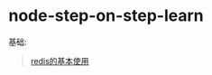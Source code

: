 # node-step-on-step-learn

基础:
> [redis的基本使用](https://github.com/wuyuedefeng/node-step-on-step-learn/blob/master/baseModuleUseDemo%2FredisDemo%2FREADME.md)
